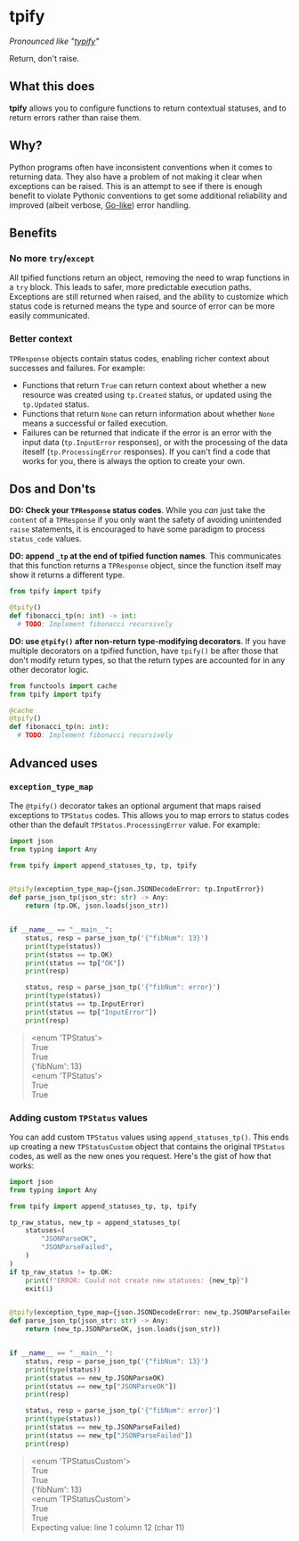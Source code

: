 # tpify
_Pronounced like "[typify](https://www.dictionary.com/browse/typify)"_

Return, don't raise.

## What this does
**tpify** allows you to configure functions to return contextual statuses, and to return errors rather than raise them.

## Why?
Python programs often have inconsistent conventions when it comes to returning data. They also have a problem of not making it clear when exceptions can be raised. This is an attempt to see if there is enough benefit to violate Pythonic conventions to get some additional reliability and improved (albeit verbose, [Go-like](https://go.dev/blog/error-handling-and-go)) error handling.

## Benefits
### No more `try`/`except`
All tpified functions return an object, removing the need to wrap functions in a `try` block. This leads to safer, more predictable execution paths. Exceptions are still returned when raised, and the ability to customize which status code is returned means the type and source of error can be more easily communicated.

### Better context
`TPResponse` objects contain status codes, enabling richer context about successes and failures. For example:
* Functions that return `True` can return context about whether a new resource was created using `tp.Created` status, or updated using the `tp.Updated` status.
* Functions that return `None` can return information about whether `None` means a successful or failed execution.
* Failures can be returned that indicate if the error is an error with the input data (`tp.InputError` responses), or with the processing of the data iteself (`tp.ProcessingError` responses).
If you can't find a code that works for you, there is always the option to create your own.

## Dos and Don'ts
**DO: Check your `TPResponse` status codes**. While you _can_ just take the `content` of a `TPResponse` if you only want the safety of avoiding unintended `raise` statements, it is encouraged to have some paradigm to process `status_code` values.

**DO: append `_tp` at the end of tpified function names**. This communicates that this function returns a `TPResponse` object, since the function itself may show it returns a different type.
  ```python
  from tpify import tpify

  @tpify()
  def fibonacci_tp(n: int) -> int:
    # TODO: Implement fibonacci recursively
  ```
**DO: use `@tpify()` after non-return type-modifying decorators**. If you have multiple decorators on a tpified function, have `tpify()` be after those that don't modify return types, so that the return types are accounted for in any other decorator logic.
  ```python
  from functools import cache
  from tpify import tpify

  @cache
  @tpify()
  def fibonacci_tp(n: int):
    # TODO: Implement fibonacci recursively
  ```

## Advanced uses
### `exception_type_map`
The `@tpify()` decorator takes an optional argument that maps raised exceptions to `TPStatus` codes. This allows you to map errors to status codes other than the default `TPStatus.ProcessingError` value. For example:

  ```python
  import json
  from typing import Any

  from tpify import append_statuses_tp, tp, tpify


  @tpify(exception_type_map={json.JSONDecodeError: tp.InputError})
  def parse_json_tp(json_str: str) -> Any:
      return (tp.OK, json.loads(json_str))


  if __name__ == "__main__":
      status, resp = parse_json_tp('{"fibNum": 13}')
      print(type(status))
      print(status == tp.OK)
      print(status == tp["OK"])
      print(resp)

      status, resp = parse_json_tp('{"fibNum": error}')
      print(type(status))
      print(status == tp.InputError)
      print(status == tp["InputError"])
      print(resp)
  ```
  > <enum 'TPStatus'><br>
True<br>
True<br>
{'fibNum': 13}<br>
<enum 'TPStatus'><br>
True<br>
True

### Adding custom `TPStatus` values
You can add custom `TPStatus` values using `append_statuses_tp()`. This ends up creating a new `TPStatusCustom` object that contains the original `TPStatus` codes, as well as the new ones you request. Here's the gist of how that works:
  ```python
  import json
  from typing import Any

  from tpify import append_statuses_tp, tp, tpify

  tp_raw_status, new_tp = append_statuses_tp(
      statuses=(
          "JSONParseOK",
          "JSONParseFailed",
      )
  )
  if tp_raw_status != tp.OK:
      print(f"ERROR: Could not create new statuses: {new_tp}")
      exit(1)


  @tpify(exception_type_map={json.JSONDecodeError: new_tp.JSONParseFailed})
  def parse_json_tp(json_str: str) -> Any:
      return (new_tp.JSONParseOK, json.loads(json_str))


  if __name__ == "__main__":
      status, resp = parse_json_tp('{"fibNum": 13}')
      print(type(status))
      print(status == new_tp.JSONParseOK)
      print(status == new_tp["JSONParseOK"])
      print(resp)

      status, resp = parse_json_tp('{"fibNum": error}')
      print(type(status))
      print(status == new_tp.JSONParseFailed)
      print(status == new_tp["JSONParseFailed"])
      print(resp)
  ```
  > <enum 'TPStatusCustom'><br>
True<br>
True<br>
{'fibNum': 13}<br>
<enum 'TPStatusCustom'><br>
True<br>
True<br>
Expecting value: line 1 column 12 (char 11)